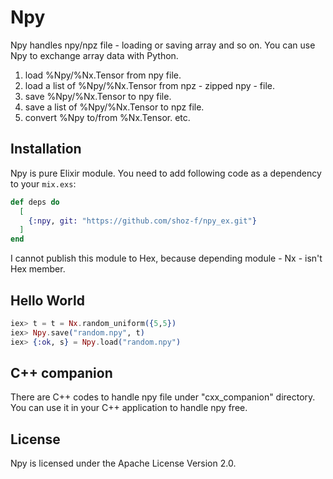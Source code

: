 # Npy

Npy handles npy/npz file - loading or saving array and so on. You can use Npy to exchange array data with Python.

  1. load %Npy/%Nx.Tensor from npy file.
  2. load a list of %Npy/%Nx.Tensor from npz - zipped npy - file.
  3. save %Npy/%Nx.Tensor to npy file.
  4. save a list of %Npy/%Nx.Tensor to npz file.
  5. convert %Npy to/from %Nx.Tensor.
  etc.

## Installation
Npy is pure Elixir module. You need to add following code as a dependency to your `mix.exs`:

```elixir
def deps do
  [
    {:npy, git: "https://github.com/shoz-f/npy_ex.git"}
  ]
end
```

I cannot publish this module to Hex, because depending module - Nx - isn't Hex member. 

## Hello World
```elixir
iex> t = t = Nx.random_uniform({5,5})
iex> Npy.save("random.npy", t)
iex> {:ok, s} = Npy.load("random.npy")
```

## C++ companion
There are C++ codes to handle npy file under "cxx_companion" directory. You can use it in your C++ application to handle npy free.

## License
Npy is licensed under the Apache License Version 2.0.

